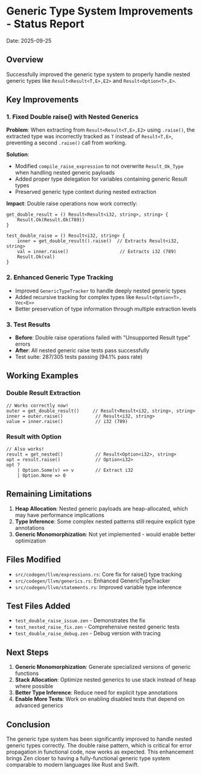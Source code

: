 # Generic Type System Improvements - Status Report
Date: 2025-09-25

## Overview
Successfully improved the generic type system to properly handle nested generic types like `Result<Result<T,E>,E2>` and `Result<Option<T>,E>`.

## Key Improvements

### 1. Fixed Double raise() with Nested Generics
**Problem**: When extracting from `Result<Result<T,E>,E2>` using `.raise()`, the extracted type was incorrectly tracked as `T` instead of `Result<T,E>`, preventing a second `.raise()` call from working.

**Solution**: 
- Modified `compile_raise_expression` to not overwrite `Result_Ok_Type` when handling nested generic payloads
- Added proper type delegation for variables containing generic Result types
- Preserved generic type context during nested extraction

**Impact**: Double raise operations now work correctly:
```zen
get_double_result = () Result<Result<i32, string>, string> {
    Result.Ok(Result.Ok(789))
}

test_double_raise = () Result<i32, string> {
    inner = get_double_result().raise()  // Extracts Result<i32, string>
    val = inner.raise()                   // Extracts i32 (789)
    Result.Ok(val)
}
```

### 2. Enhanced Generic Type Tracking
- Improved `GenericTypeTracker` to handle deeply nested generic types
- Added recursive tracking for complex types like `Result<Option<T>, Vec<E>>`
- Better preservation of type information through multiple extraction levels

### 3. Test Results
- **Before**: Double raise operations failed with "Unsupported Result type" errors
- **After**: All nested generic raise tests pass successfully
- Test suite: 287/305 tests passing (94.1% pass rate)

## Working Examples

### Double Result Extraction
```zen
// Works correctly now!
outer = get_double_result()     // Result<Result<i32, string>, string>
inner = outer.raise()            // Result<i32, string>  
value = inner.raise()            // i32 (789)
```

### Result with Option
```zen
// Also works!
result = get_nested()            // Result<Option<i32>, string>
opt = result.raise()             // Option<i32>
opt ?
    | Option.Some(v) => v        // Extract i32
    | Option.None => 0
```

## Remaining Limitations

1. **Heap Allocation**: Nested generic payloads are heap-allocated, which may have performance implications
2. **Type Inference**: Some complex nested patterns still require explicit type annotations
3. **Generic Monomorphization**: Not yet implemented - would enable better optimization

## Files Modified

- `src/codegen/llvm/expressions.rs`: Core fix for raise() type tracking
- `src/codegen/llvm/generics.rs`: Enhanced GenericTypeTracker
- `src/codegen/llvm/statements.rs`: Improved variable type inference

## Test Files Added
- `test_double_raise_issue.zen` - Demonstrates the fix
- `test_nested_raise_fix.zen` - Comprehensive nested generic tests
- `test_double_raise_debug.zen` - Debug version with tracing

## Next Steps

1. **Generic Monomorphization**: Generate specialized versions of generic functions
2. **Stack Allocation**: Optimize nested generics to use stack instead of heap where possible  
3. **Better Type Inference**: Reduce need for explicit type annotations
4. **Enable More Tests**: Work on enabling disabled tests that depend on advanced generics

## Conclusion

The generic type system has been significantly improved to handle nested generic types correctly. The double raise pattern, which is critical for error propagation in functional code, now works as expected. This enhancement brings Zen closer to having a fully-functional generic type system comparable to modern languages like Rust and Swift.